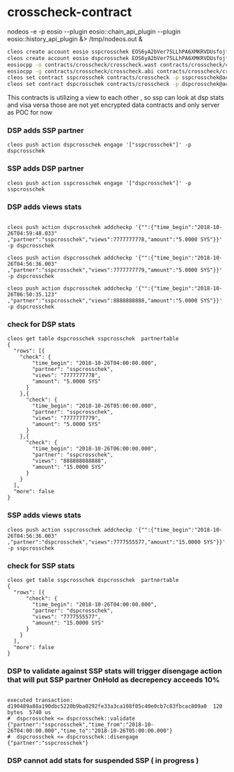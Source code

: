# crosscheck-contract
nodeos -e -p eosio --plugin eosio::chain_api_plugin --plugin eosio::history_api_plugin &> /tmp/nodeos.out &

```bash
cleos create account eosio sspcrosschek EOS6yA2bVer75LLhPA6XMKRVDUsfojfh8pvhAcAiK959nRgG9WFTq
cleos create account eosio dspcrosschek EOS6yA2bVer75LLhPA6XMKRVDUsfojfh8pvhAcAiK959nRgG9WFTq
eosiocpp -o contracts/crosscheck/crosscheck.wast contracts/crosscheck/crosscheck.cpp
eosiocpp -g contracts/crosscheck/crosscheck.abi contracts/crosscheck/crosscheck.cpp
cleos set contract sspcrosschek contracts/crosscheck -p sspcrosschek@active
cleos set contract dspcrosschek contracts/crosscheck -p dspcrosschek@active
```

This contracts is utilizing a view to each other , so ssp can look at dsp stats and visa versa those are not 
yet encrypted data contracts and only server as POC for now

### DSP adds SSP partner 
```cleos push action dspcrosschek engage '["sspcrosschek"]' -p dspcrosschek```

### SSP adds DSP partner 
```cleos push action sspcrosschek engage '["dspcrosschek"]' -p sspcrosschek```

### DSP adds views stats 
```cleos push action dspcrosschek addcheckp '{"":{"time_begin":"2018-10-26T04:56:36.003" ,"partner":"sspcrosschek","views":7777777777,"amount":"5.0000 SYS"}}' -p dspcrosschek

cleos push action dspcrosschek addcheckp '{"":{"time_begin":"2018-10-26T04:59:48.033" ,"partner":"sspcrosschek","views":7777777778,"amount":"5.0000 SYS"}}' -p dspcrosschek

cleos push action dspcrosschek addcheckp '{"":{"time_begin":"2018-10-26T04:56:36.003" ,"partner":"sspcrosschek","views":7777777779,"amount":"5.0000 SYS"}}' -p dspcrosschek

cleos push action dspcrosschek addcheckp '{"":{"time_begin":"2018-10-26T06:50:35.123" ,"partner":"sspcrosschek","views":8888888888,"amount":"5.0000 SYS"}}' -p dspcrosschek
```

### check for DSP stats
```
cleos get table dspcrosschek sspcrosschek  partnertable
{
  "rows": [{
    "check": {
        "time_begin": "2018-10-26T04:00:00.000",
        "partner": "sspcrosschek",
        "views": "7777777778",
        "amount": "5.0000 SYS"
      }
    },{
      "check": {
        "time_begin": "2018-10-26T05:00:00.000",
        "partner": "sspcrosschek",
        "views": "7777777779",
        "amount": "5.0000 SYS"
      }
    },{
      "check": {
        "time_begin": "2018-10-26T06:00:00.000",
        "partner": "sspcrosschek",
        "views": "888888888888",
        "amount": "15.0000 SYS"
      }
    }
  ],
  "more": false
}
```

### SSP adds views stats
```
cleos push action sspcrosschek addcheckp '{"":{"time_begin":"2018-10-26T04:56:36.003" ,"partner":"dspcrosschek","views":7777555577,"amount":"15.0000 SYS"}}' -p sspcrosschek
```

### check for SSP stats
```
cleos get table sspcrosschek dspcrosschek  partnertable
{
  "rows": [{
      "check": {
        "time_begin": "2018-10-26T04:00:00.000",
        "partner": "dspcrosschek",
        "views": "7777555577",
        "amount": "15.0000 SYS"
      }
    }
  ],
  "more": false
}
```

### DSP to validate against SSP stats will trigger disengage action that will put SSP partner OnHold as decrepency acceeds 10% 

```cleos push action dspcrosschek validate '["sspcrosschek", "2018-10-26T04:00:00.000" , "2018-10-26T05:00:00.000"]' -p dspcrosschek

executed transaction: d190489a88a190dbc5220b9ba0292fe33a3ca108f05c40e0cb7c83fbcac809a0  120 bytes  5740 us
#  dspcrosschek <= dspcrosschek::validate       {"partner":"sspcrosschek","time_from":"2018-10-26T04:00:00.000","time_to":"2018-10-26T05:00:00.000"}
#  dspcrosschek <= dspcrosschek::disengage      {"partner":"sspcrosschek"}
```

### DSP cannot add stats for suspended SSP ( in progress )

